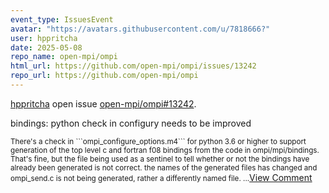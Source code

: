 ```yaml
---
event_type: IssuesEvent
avatar: "https://avatars.githubusercontent.com/u/7818666?"
user: hppritcha
date: 2025-05-08
repo_name: open-mpi/ompi
html_url: https://github.com/open-mpi/ompi/issues/13242
repo_url: https://github.com/open-mpi/ompi
---
```


<a href='https://github.com/hppritcha' target='_blank'>hppritcha</a> open issue <a href='https://github.com/open-mpi/ompi/issues/13242' target='_blank'>open-mpi/ompi#13242</a>.

<p>bindings: python check in configury needs to be improved</p><small>There's a check in ```ompi_configure_options.m4``` for python 3.6 or higher to support generation of the top level c and fortran f08 bindings from the code in ompi/mpi/bindings.  That's fine, but the file being used as a sentinel to tell whether or not the bindings have already been generated is not correct.  the names of the generated files has changed and ompi_send.c is not being generated, rather a differently named file.  ...</small><a href='https://github.com/open-mpi/ompi/issues/13242' target='_blank'>View Comment</a>